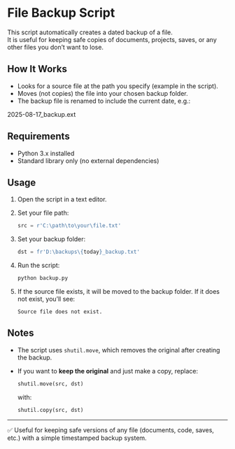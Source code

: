 
# File Backup Script

This script automatically creates a dated backup of a file.  
It is useful for keeping safe copies of documents, projects, saves, or any other files you don’t want to lose.

## How It Works
- Looks for a source file at the path you specify (example in the script).
- Moves (not copies) the file into your chosen backup folder.
- The backup file is renamed to include the current date, e.g.:


2025-08-17\_backup.ext


## Requirements
- Python 3.x installed
- Standard library only (no external dependencies)

## Usage
1. Open the script in a text editor.
2. Set your file path:
   ```python
   src = r'C:\path\to\your\file.txt'

3. Set your backup folder:

   ```python
   dst = fr'D:\backups\{today}_backup.txt'
   ```
4. Run the script:

   ```sh
   python backup.py
   ```
5. If the source file exists, it will be moved to the backup folder.
   If it does not exist, you’ll see:

   ```
   Source file does not exist.
   ```

## Notes

* The script uses `shutil.move`, which removes the original after creating the backup.
* If you want to **keep the original** and just make a copy, replace:

  ```python
  shutil.move(src, dst)
  ```

  with:

  ```python
  shutil.copy(src, dst)
  ```

---

✅ Useful for keeping safe versions of any file (documents, code, saves, etc.) with a simple timestamped backup system.

